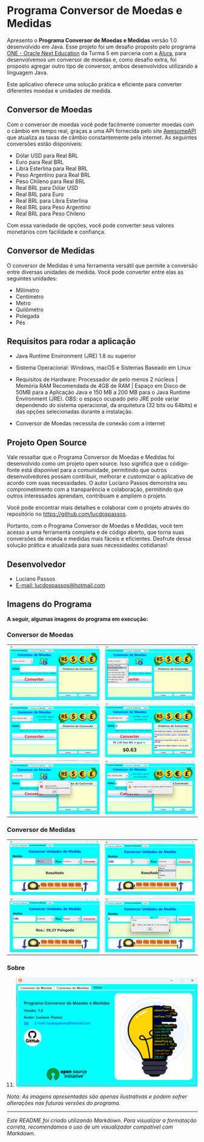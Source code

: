 # Programa Conversor de Moedas e Medidas

Apresento o **Programa Conversor de Moedas e Medidas** versão 1.0 desenvolvido em Java. Esse projeto foi um desafio proposto pelo programa <a href="https://www.oracle.com/br/education/oracle-next-education/" target="_blank">ONE - Oracle Next Education</a> da Turma 5 em parceria com a <a href="https://www.alura.com.br/" target="_blank">Alura</a>, para desenvolvemos um conversor de moedas e, como desafio extra, foi proposto agregar outro tipo de conversor, ambos desenvolvidos utilizando a linguagem Java.

Este aplicativo oferece uma solução prática e eficiente para converter diferentes moedas e unidades de medida.

## Conversor de Moedas

Com o conversor de moedas você pode facilmente converter moedas com o câmbio em tempo real, graças a uma API fornecida pelo site <a href="https://docs.awesomeapi.com.br/" target="_blank">AwesomeAPI</a> que atualiza as taxas de câmbio constantemente pela internet. As seguintes conversões estão disponíveis:

- Dólar USD para Real BRL
- Euro para Real BRL
- Libra Esterlina para Real BRL
- Peso Argentino para Real BRL
- Peso Chileno para Real BRL
- Real BRL para Dólar USD
- Real BRL para Euro
- Real BRL para Libra Esterlina
- Real BRL para Peso Argentino
- Real BRL para Peso Chileno

Com essa variedade de opções, você pode converter seus valores monetários com facilidade e confiança.

## Conversor de Medidas

O conversor de Medidas é uma ferramenta versátil que permite a conversão entre diversas unidades de medida. Você pode converter entre elas as seguintes unidades:

- Milímetro
- Centímetro
- Metro
- Quilômetro
- Polegada
- Pés

## Requisitos para rodar a aplicação

- Java Runtime Environment (JRE) 1.8 ou superior

- Sistema Operacional: Windows, macOS e Sistemas Baseado em Linux

- Requisitos de Hardware: Processador de pelo menos 2 núcleos | Memória RAM Recomendada de 4GB de RAM | Espaço em Disco de 50MB para a Aplicação Java e 150 MB a 200 MB para o Java Runtime Environment (JRE). OBS: o espaço ocupado pelo JRE pode variar dependendo do sistema operacional, da arquitetura (32 bits ou 64bits) e das opções selecionadas durante a instalação.

- Conversor de Moedas necessita de conexão com a internet

## Projeto Open Source

Vale ressaltar que o Programa Conversor de Moedas e Medidas foi desenvolvido como um projeto open source. Isso significa que o código-fonte está disponível para a comunidade, permitindo que outros desenvolvedores possam contribuir, melhorar e customizar o aplicativo de acordo com suas necessidades. O autor Luciano Passos demonstra seu comprometimento com a transparência e colaboração, permitindo que outros interessados aprendam, contribuam e ampliem o projeto.

Você pode encontrar mais detalhes e colaborar com o projeto através do repositório no <a href="https://github.com/lucdospassos/conversor-challenge-one" target="_blank">https://github.com/lucdospassos</a>.

Portanto, com o Programa Conversor de Moedas e Medidas, você tem acesso a uma ferramenta completa e de código aberto, que torna suas conversões de moeda e medidas mais fáceis e eficientes. Desfrute dessa solução prática e atualizada para suas necessidades cotidianas!

## Desenvolvedor

- Luciano Passos
- [E-mail: lucdospassos@hotmail.com](mailto:lucdospassos@hotmail.com)

## Imagens do Programa

**A seguir, algumas imagens do programa em execução:**

### Conversor de Moedas

<table>
  <tr>
    <td>
      <img src="bin/img/imgConversorMoeda1.png" alt="Conversor de Moeda 1">
    </td>
    <td>
      <img src="bin/img/imgConversorMoeda2.png" alt="Conversor de Moeda 2">
    </td>
  </tr>
  <tr>
    <td>
      <img src="bin/img/imgConversorMoeda3.png" alt="Conversor de Medida 1">
    </td>
    <td>
      <img src="bin/img/imgConversorMoeda4.png" alt="Conversor de Medida 2">
    </td>
  </tr>
  <tr>
    <td>
      <img src="bin/img/imgConversorMoeda5.png" alt="Sobre o Programa">
    </td>
    <td>
      <img src="bin/img/imgConversorMoeda6.png" alt="Conversor de Moeda 1">
    </td>
  </tr>
</table>

### Conversor de Medidas

<table>
  <tr>
    <td>
      <img src="bin/img/imgConversorMedidas1.png" alt="Conversor de Moeda 2">
    </td>
    <td>
      <img src="bin/img/imgConversorMedidas2.png" alt="Conversor de Medida 1">
    </td>
  </tr>
  <tr>
    <td>
      <img src="bin/img/imgConversorMedidas3.png" alt="Conversor de Medida 2">
    </td>
    <td>
      <img src="bin/img/imgConversorMedidas4.png" alt="Conversor de Medida 3">
    </td>
  </tr>
</table>

### Sobre

11. ![Sobre o Programa](bin/img/imgSobre2.png)

*Nota: As imagens apresentadas são apenas ilustrativas e podem sofrer alterações nas futuras versões do programa.*

---

*Este README foi criado utilizando Markdown. Para visualizar a formatação correta, recomendamos o uso de um visualizador compatível com Markdown.*
